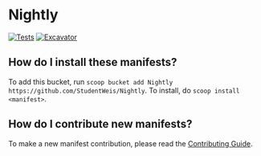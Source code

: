 # Nightly

[![Tests](https://github.com/StudentWeis/Nightly/actions/workflows/ci.yml/badge.svg)](https://github.com/StudentWeis/Nightly/actions/workflows/ci.yml) [![Excavator](https://github.com/StudentWeis/Nightly/actions/workflows/excavator.yml/badge.svg)](https://github.com/StudentWeis/Nightly/actions/workflows/excavator.yml)

How do I install these manifests?
---------------------------------

To add this bucket, run `scoop bucket add Nightly https://github.com/StudentWeis/Nightly`. To install, do `scoop install <manifest>`.

How do I contribute new manifests?
----------------------------------

To make a new manifest contribution, please read the [Contributing Guide](https://github.com/ScoopInstaller/.github/blob/main/.github/CONTRIBUTING.md).

